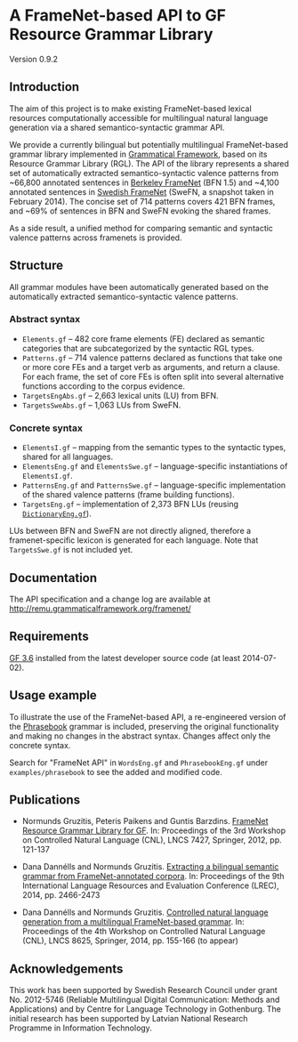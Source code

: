 A FrameNet-based API to GF Resource Grammar Library
===================================================

Version 0.9.2

Introduction
------------

The aim of this project is to make existing FrameNet-based lexical resources computationally accessible for multilingual natural language generation via a shared semantico-syntactic grammar API.

We provide a currently bilingual but potentially multilingual FrameNet-based grammar library implemented in [Grammatical Framework](http://www.grammaticalframework.org/), based on its Resource Grammar Library (RGL). The API of the library represents a shared set of automatically extracted semantico-syntactic valence patterns from ~66,800 annotated sentences in [Berkeley FrameNet](https://framenet.icsi.berkeley.edu/) (BFN 1.5) and ~4,100 annotated sentences in [Swedish FrameNet](http://spraakbanken.gu.se/eng/swefn) (SweFN, a snapshot taken in February 2014). The concise set of 714 patterns covers 421 BFN frames, and ~69% of sentences in BFN and SweFN evoking the shared frames.

As a side result, a unified method for comparing semantic and syntactic valence patterns across framenets is provided.

Structure
---------

All grammar modules have been automatically generated based on the automatically extracted semantico-syntactic valence patterns.

### Abstract syntax

  - `Elements.gf` – 482 core frame elements (FE) declared as semantic categories that are subcategorized by the syntactic RGL types.
  - `Patterns.gf` – 714 valence patterns declared as functions that take one or more core FEs and a target verb as arguments, and return a clause. For each frame, the set of core FEs is often split into several alternative functions according to the corpus evidence.
  - `TargetsEngAbs.gf` – 2,663 lexical units (LU) from BFN.
  - `TargetsSweAbs.gf` – 1,063 LUs from SweFN.

### Concrete syntax

  - `ElementsI.gf` – mapping from the semantic types to the syntactic types, shared for all languages.
  - `ElementsEng.gf` and `ElementsSwe.gf` – language-specific instantiations of `ElementsI.gf`.
  - `PatternsEng.gf` and `PatternsSwe.gf` – language-specific implementation of the shared valence patterns (frame building functions).
  - `TargetsEng.gf` – implementation of 2,373 BFN LUs (reusing [`DictionaryEng.gf`](https://github.com/GrammaticalFramework/GF/blob/master/lib/src/translator/DictionaryEng.gf)).

LUs between BFN and SweFN are not directly aligned, therefore a framenet-specific lexicon is generated for each language. Note that `TargetsSwe.gf` is not included yet.

Documentation
-------------

The API specification and a change log are available at http://remu.grammaticalframework.org/framenet/

Requirements
------------

[GF 3.6](http://www.grammaticalframework.org/download/index.html) installed from the latest developer source code (at least 2014-07-02).

Usage example
-------------

To illustrate the use of the FrameNet-based API, a re-engineered version of the [Phrasebook](https://github.com/GrammaticalFramework/gf-contrib/tree/master/phrasebook) grammar is included, preserving the original functionality and making no changes in the abstract syntax. Changes affect only the concrete syntax.

Search for "FrameNet API" in `WordsEng.gf` and `PhrasebookEng.gf` under `examples/phrasebook` to see the added and modified code.

Publications
------------

  - Normunds Gruzitis, Peteris Paikens and Guntis Barzdins. [FrameNet Resource Grammar Library for GF](http://arxiv.org/pdf/1406.6844v1.pdf). In: Proceedings of the 3rd Workshop on Controlled Natural Language (CNL), LNCS 7427, Springer, 2012, pp. 121-137

  - Dana Dannélls and Normunds Gruzitis. [Extracting a bilingual semantic grammar from FrameNet-annotated corpora](http://www.lrec-conf.org/proceedings/lrec2014/pdf/1079_Paper.pdf). In: Proceedings of the 9th International Language Resources and Evaluation Conference (LREC), 2014, pp. 2466-2473

  - Dana Dannélls and Normunds Gruzitis. [Controlled natural language generation from a multilingual FrameNet-based grammar](http://arxiv.org/pdf/1406.2400v1.pdf). In: Proceedings of the 4th Workshop on Controlled Natural Language (CNL), LNCS 8625, Springer, 2014, pp. 155-166 (to appear)

Acknowledgements
----------------

This work has been supported by Swedish Research Council under grant No. 2012-5746 (Reliable Multilingual Digital Communication: Methods and Applications) and by Centre for Language Technology in Gothenburg. The initial research has been supported by Latvian National Research Programme in Information Technology.
